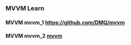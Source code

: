 ### MVVM Learn

#### MVVM mvvm_1 https://github.com/DMQ/mvvm

#### MVVM mvvm_2 [mvvm](./mvvm_2/vue.js)